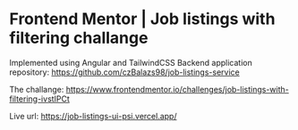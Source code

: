 # Frontend Mentor | Job listings with filtering challange

Implemented using Angular and TailwindCSS
Backend application repository: https://github.com/czBalazs98/job-listings-service

The challange: https://www.frontendmentor.io/challenges/job-listings-with-filtering-ivstIPCt

Live url: https://job-listings-ui-psi.vercel.app/